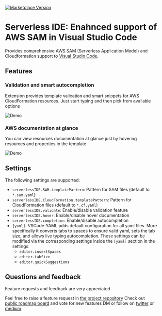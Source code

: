[![Marketplace Version](https://vsmarketplacebadge.apphb.com/version/ThreadHeap.serverless-ide-vscode.svg 'Current Release')](https://marketplace.visualstudio.com/items?itemName=ThreadHeap.serverless-ide-vscode)

# Serverless IDE: Enahnced support of AWS SAM in Visual Studio Code

Provides comprehensive AWS SAM (Serverless Application Model) and Cloudformation support to [Visual Studio Code](https://code.visualstudio.com/).

## Features

### Validation and smart autocompletion

Extension provides template valication and smart snippets for AWS CloudFormation resources.
Just start typing and then pick from available options

![Demo](https://raw.githubusercontent.com/threadheap/serverless-ide-vscode/master/packages/vscode/demo/autocomplete.gif)

### AWS documentation at glance

You can view resources documentation at glance just by hovering resources and properties
in the template

![Demo](https://raw.githubusercontent.com/threadheap/serverless-ide-vscode/master/packages/vscode/demo/documentation.gif)

## Settings

The following settings are supported:

-   `serverlessIDE.SAM.templatePattern`: Pattern for SAM files (default to `*.sam.yaml`)
-   `serverlessIDE.CloudFormation.templatePattern`: Pattern for CloudFormation files (default to `*.cf.yaml`)
-   `serverlessIDE.validate`: Enable/disable validation feature
-   `serverlessIDE.hover`: Enable/disable hover documentation
-   `serverlessIDE.completion`: Enable/disable autocompletion
-   `[yaml]`: VSCode-YAML adds default configuration for all yaml files. More specifically it converts tabs to spaces to ensure valid yaml, sets the tab size, and allows live typing autocompletion. These settings can be modified via the corresponding settings inside the `[yaml]` section in the settings:
    -   `editor.insertSpaces`
    -   `editor.tabSize`
    -   `editor.quickSuggestions`

## Questions and feedback

Feature requests and feedback are very appreciated

Feel free to raise a feature request in [the project repository](https://github.com/threadheap/serverless-ide-vscode/issues)
Check out [public roadmap board](https://github.com/threadheap/serverless-ide-vscode/projects/1?add_cards_query=is%3Aopen) and vote for new features
DM or follow on [twitter](https://twitter.com/pvl4sov) or [medium](https://medium.com/@pvlasov)
